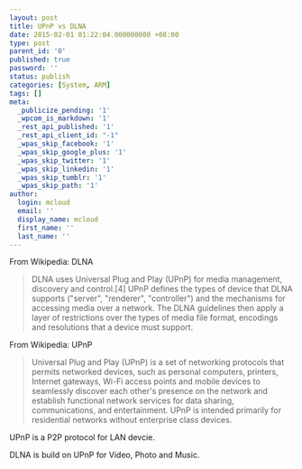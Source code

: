 ```yaml
---
layout: post
title: UPnP vs DLNA
date: 2015-02-01 01:22:04.000000000 +08:00
type: post
parent_id: '0'
published: true
password: ''
status: publish
categories: [System, ARM]
tags: []
meta:
  _publicize_pending: '1'
  _wpcom_is_markdown: '1'
  _rest_api_published: '1'
  _rest_api_client_id: "-1"
  _wpas_skip_facebook: '1'
  _wpas_skip_google_plus: '1'
  _wpas_skip_twitter: '1'
  _wpas_skip_linkedin: '1'
  _wpas_skip_tumblr: '1'
  _wpas_skip_path: '1'
author:
  login: mcloud
  email: ''
  display_name: mcloud
  first_name: ''
  last_name: ''
---
```

<div class="post-text">
<p>From Wikipedia: DLNA</p>
<blockquote><p>DLNA uses Universal Plug and Play (UPnP) for media management, discovery and control.[4] UPnP defines the types of device that DLNA supports ("server", "renderer", "controller") and the mechanisms for accessing media over a network. The DLNA guidelines then apply a layer of restrictions over the types of media file format, encodings and resolutions that a device must support.</p></blockquote>
<p>From Wikipedia: UPnP</p>
<blockquote><p>Universal Plug and Play (UPnP) is a set of networking protocols that permits networked devices, such as personal computers, printers, Internet gateways, Wi-Fi access points and mobile devices to seamlessly discover each other's presence on the network and establish functional network services for data sharing, communications, and entertainment. UPnP is intended primarily for residential networks without enterprise class devices.</p></blockquote>
<p>UPnP is a P2P protocol for LAN devcie.</p>
<p>DLNA is build on UPnP for Video, Photo and Music.</p>
</div>
